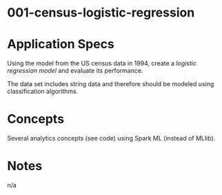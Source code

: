 001-census-logistic-regression
==============================

# Application Specs
Using the model from the US census data in 1994, create a *logistic regression model* and evaluate its performance. 

The data set includes string data and therefore should be modeled using classification algorithms.   

# Concepts
Several analytics concepts (see code) using Spark ML (instead of MLlib).

# Notes
n/a